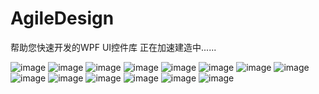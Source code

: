 # AgileDesign
帮助您快速开发的WPF UI控件库
正在加速建造中......


![image](https://user-images.githubusercontent.com/56998197/199677312-f48f7a7a-e419-4fdc-b61c-9309cfbceffc.png)
![image](https://user-images.githubusercontent.com/56998197/199678724-3f45550a-abd7-45b9-91c9-4e790696b5b1.png)
![image](https://user-images.githubusercontent.com/56998197/199678783-1145746d-483d-4c16-b9ac-26e8caec5725.png)
![image](https://user-images.githubusercontent.com/56998197/126293175-c729c65d-d162-4ebf-886d-320650385d75.png)
![image](https://user-images.githubusercontent.com/56998197/126293806-e08b8a61-7ea3-467c-ac88-94c066a2254f.png)
![image](https://user-images.githubusercontent.com/56998197/127418686-178081cc-6fac-457a-94ee-927502ee68cd.png)
![image](https://user-images.githubusercontent.com/56998197/126293993-f8ddf94a-bfa1-4d3c-9c93-0ea51f9a62ad.png)
![image](https://user-images.githubusercontent.com/56998197/126294146-48a49e06-16c7-48ac-a1e5-1be65d968e8f.png)
![image](https://user-images.githubusercontent.com/56998197/127418761-57061d91-a833-4954-a0c1-94426dc6decc.png)
![image](https://user-images.githubusercontent.com/56998197/127418800-d55396f9-4af5-4d85-a208-cd6ee2364dfd.png)
![image](https://user-images.githubusercontent.com/56998197/127418808-fb49c4da-7a38-4998-9e78-c31f50e51802.png)
![image](https://user-images.githubusercontent.com/56998197/127418827-7525bef6-b583-4d04-8e42-a2390bef7732.png)
![image](https://user-images.githubusercontent.com/56998197/199678668-76804015-4ce1-408c-929b-3243a05f6254.png)
![image](https://user-images.githubusercontent.com/56998197/127418848-91ca3a27-c766-48d0-8d02-5123e8ccf8fb.png)




